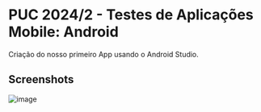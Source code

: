 # PUC 2024/2 - Testes de Aplicações Mobile: Android

Criação do nosso primeiro App usando o Android Studio.

## Screenshots

![image](https://github.com/user-attachments/assets/031589cc-030c-428d-8301-f3638f5cdb45)
